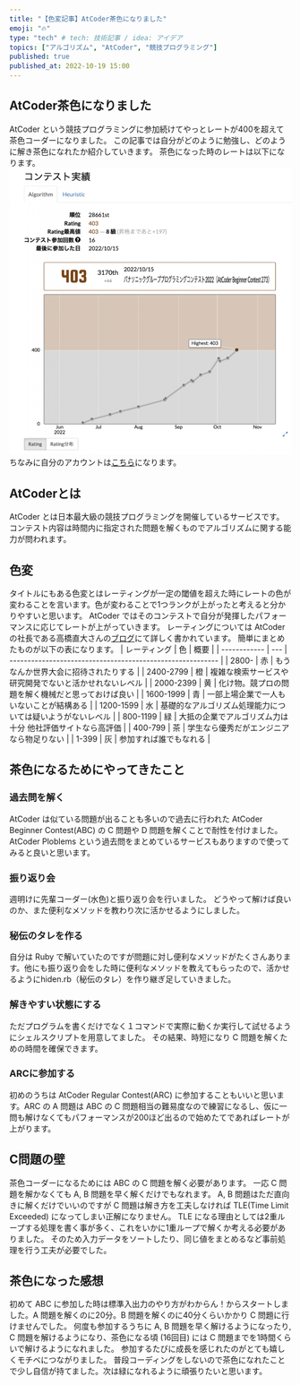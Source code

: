 ```yaml
---
title: "【色変記事】AtCoder茶色になりました"
emoji: "🔥"
type: "tech" # tech: 技術記事 / idea: アイデア
topics: ["アルゴリズム", "AtCoder", "競技プログラミング"]
published: true
published_at: 2022-10-19 15:00
---
```

## AtCoder茶色になりました
AtCoder という競技プログラミングに参加続けてやっとレートが400を超えて茶色コーダーになりました。
この記事では自分がどのように勉強し、どのように解き茶色になれたか紹介していきます。
茶色になった時のレートは以下になります。
![](/images/brown_atcoder_profile.png)
ちなみに自分のアカウントは[こちら](https://atcoder.jp/users/yoto1980yen)になります。
## AtCoderとは
AtCoder とは日本最大級の競技プログラミングを開催しているサービスです。
コンテスト内容は時間内に指定された問題を解くものでアルゴリズムに関する能力が問われます。

## 色変
タイトルにもある色変とはレーティングが一定の閾値を超えた時にレートの色が変わることを言います。色が変わることで1つランクが上がったと考えると分かりやすいと思います。
AtCoder ではそのコンテストで自分が発揮したパフォーマンスに応じてレートが上がっていきます。
レーティングについては AtCoder の社長である高橋直大さんの[ブログ](https://chokudai.hatenablog.com/entry/2019/02/11/155904)にて詳しく書かれています。
簡単にまとめたものが以下の表になります。
| レーティング | 色  | 概要                                                       |
| ------------ | --- | ---------------------------------------------------------- |
| 2800-        | 赤  | もうなんか世界大会に招待されたりする                       |
| 2400-2799    | 橙  | 複雑な検索サービスや研究開発でないと活かせれないレベル     |
| 2000-2399    | 黄  | 化け物。競プロの問題を解く機械だと思っておけば良い         |
| 1600-1999    | 青  | 一部上場企業で一人もいないことが結構ある                   |
| 1200-1599    | 水  | 基礎的なアルゴリズム処理能力については疑いようがないレベル |
| 800-1199     | 緑  | 大抵の企業でアルゴリズム力は十分 他社評価サイトなら高評価  |
| 400-799      | 茶  | 学生なら優秀だがエンジニアなら物足りない                   |
| 1-399        | 灰  | 参加すれば誰でもなれる                                     |

## 茶色になるためにやってきたこと
### 過去問を解く
AtCoder は似ている問題が出ることも多いので過去に行われた AtCoder Beginner Contest(ABC) の C 問題や D 問題を解くことで耐性を付けました。
AtCoder Ploblems という過去問をまとめているサービスもありますので使ってみると良いと思います。

### 振り返り会
週明けに先輩コーダー(水色)と振り返り会を行いました。
どうやって解けば良いのか、また便利なメソッドを教わり次に活かせるようにしました。

### 秘伝のタレを作る
自分は Ruby で解いていたのですが問題に対し便利なメソッドがたくさんあります。他にも振り返り会をした時に便利なメソッドを教えてもらったので、活かせるようにhiden.rb（秘伝のタレ）を作り継ぎ足していきました。

### 解きやすい状態にする
ただプログラムを書くだけでなく１コマンドで実際に動くか実行して試せるようにシェルスクリプトを用意してました。
その結果、時短になり C 問題を解くための時間を確保できます。

### ARCに参加する
初めのうちは AtCoder Regular Contest(ARC) に参加することもいいと思います。ARC の A 問題は ABC の C 問題相当の難易度なので練習になるし、仮に一問も解けなくてもパフォーマンスが200ほど出るので始めたてであればレートが上がります。

## C問題の壁
茶色コーダーになるためには ABC の C 問題を解く必要があります。
一応 C 問題を解かなくても A, B 問題を早く解くだけでもなれます。
A, B 問題はただ直向きに解くだけでいいのですが C 問題は解き方を工夫しなければ TLE(Time Limit Exceeded) になってしまい正解になりません。
TLE になる理由としては2重ループする処理を書く事が多く、これをいかに1重ループで解くか考える必要がありました。
そのため入力データをソートしたり、同じ値をまとめるなど事前処理を行う工夫が必要でした。

## 茶色になった感想
初めて ABC に参加した時は標準入出力のやり方がわからん！からスタートしました。A 問題を解くのに20分。B 問題を解くのに40分くらいかかり C 問題に行けませんでした。
何度も参加するうちに A, B 問題を早く解けるようになったり, C 問題を解けるようになり、茶色になる頃 (16回目) には C 問題までを1時間くらいで解けるようになれました。
参加するたびに成長を感じれたのがとても嬉しくモチベにつながりました。
普段コーディングをしないので茶色になれたことで少し自信が持てました。次は緑になれるように頑張りたいと思います。
